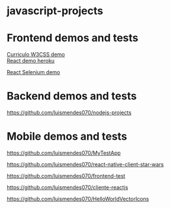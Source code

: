 # javascript-projects

<h1 href="">Frontend demos and tests</h1>
<a href="https://luismendes070.github.io/curriculo/">Curriculo W3CSS demo</a>
<br>
<a href="https://shielded-garden-61283.herokuapp.com//">React demo heroku</a>

<a href="https://github.com/luismendes070/react-selenium-localhost">React Selenium demo</a>

<h1 href="">Backend demos and tests</h1>

https://github.com/luismendes070/nodejs-projects


<h1 href="">
  Mobile demos and tests
</h1>

https://github.com/luismendes070/MyTestApp

https://github.com/luismendes070/react-native-client-star-wars

https://github.com/luismendes070/frontend-test

https://github.com/luismendes070/cliente-reactjs

https://github.com/luismendes070/HelloWorldVectorIcons

